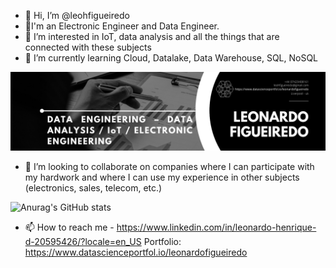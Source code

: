 - 👋 Hi, I’m @leohfigueiredo
- 👋I'm an Electronic Engineer and Data Engineer.
- 👀 I’m interested in IoT, data analysis and all the things that are connected with these subjects
- 🌱 I’m currently learning Cloud, Datalake, Data Warehouse, SQL, NoSQL

![Data Science and AI Engineer | Electronic Engineer | Sales Engineer | Quality Engineer | IoT](https://github.com/leohfigueiredo/leohfigueiredo/blob/main/Banner.png)


- 💞️ I’m looking to collaborate on companies where I can participate with my hardwork and where I can use my experience in other subjects (electronics, sales, telecom, etc.)


![Anurag's GitHub stats](https://github-readme-stats.vercel.app/api?username=leohfigueiredo&hide=contribs,prs)




- 📫 How to reach me - https://www.linkedin.com/in/leonardo-henrique-d-20595426/?locale=en_US
  Portfolio: https://www.datascienceportfol.io/leonardofigueiredo
<!---
leohfigueiredo/leohfigueiredo is a ✨ special ✨ repository because its `README.md` (this file) appears on your GitHub profile.
You can click the Preview link to take a look at your changes.
--->
